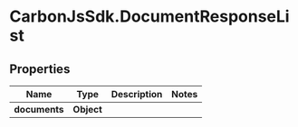 # CarbonJsSdk.DocumentResponseList

## Properties

Name | Type | Description | Notes
------------ | ------------- | ------------- | -------------
**documents** | **Object** |  | 


